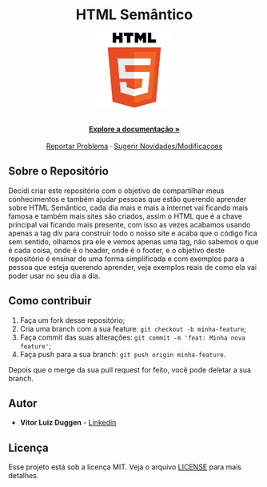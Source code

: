 <!-- HEADER -->
<h1 align="center">HTML Semântico</h1>

<p align="center">
  <img src="./assets/logo-html.svg.png" width="150">
</p>

<p align="center">
  <br />
  <a href="/docs"><strong>Explore a documentação »</strong></a>
  <br />
  <br />
  <a href="https://github.com/vduggen/Semantic-HTML/issues/new?assignees=&labels=&template=bug_report.md&title=">Reportar Problema</a>
  ·
  <a href="https://github.com/vduggen/Semantic-HTML/issues/new?assignees=&labels=&template=feature_request.md&title=">Sugerir Novidades/Modificaçoes</a>
</p>

<!-- ABOUT THE REPOSITORY -->

## Sobre o Repositório

Decidi criar este repositório com o objetivo de compartilhar meus conhecimentos e também ajudar pessoas que estão querendo aprender sobre HTML Semântico, cada dia mais e mais a internet vai ficando mais famosa e também mais sites são criados, assim o HTML que é a chave principal vai ficando mais presente, com isso as vezes acabamos usando apenas a tag div para construir todo o nosso site e acaba que o código fica sem sentido, olhamos pra ele e vemos apenas uma tag, não sabemos o que é cada coisa, onde é o header, onde é o footer, e o objetivo deste repositório é ensinar de uma forma simplificada e com exemplos para a pessoa que esteja querendo aprender, veja exemplos reais de como ela vai poder usar no seu dia a dia.

<!-- CONTRIBUTE -->

<h2>Como contribuir</h2>

1. Faça um fork desse repositório;
1. Cria uma branch com a sua feature: `git checkout -b minha-feature`;
1. Faça commit das suas alterações: `git commit -m 'feat: Minha nova feature'`;
1. Faça push para a sua branch: `git push origin minha-feature`.

Depois que o merge da sua pull request for feito, você pode deletar a sua branch.

<!-- AUTHOR -->

## Autor

- **Vitor Luiz Duggen** - [Linkedin](https://www.linkedin.com/in/vitor-duggen-257198197/)

<!-- LICENSE -->

<h2 id="licença">Licença</h2>

Esse projeto está sob a licença MIT. Veja o arquivo [LICENSE](./LICENSE.md) para mais detalhes.
